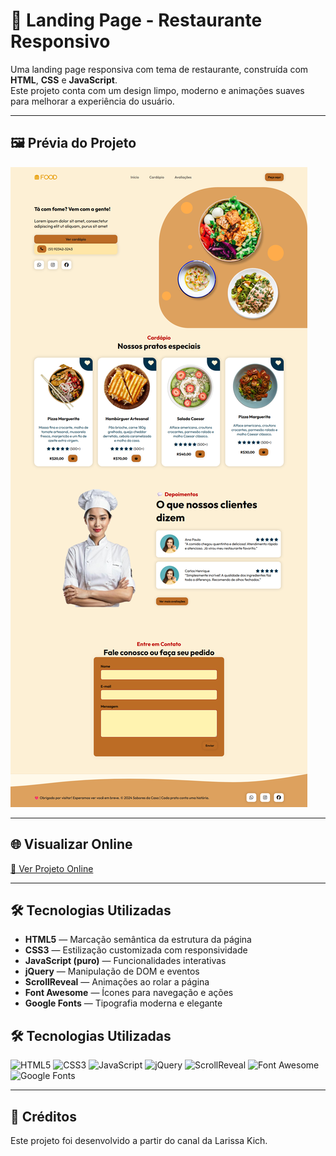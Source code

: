 # 🍔 Landing Page - Restaurante Responsivo

Uma landing page responsiva com tema de restaurante, construída com **HTML**, **CSS** e **JavaScript**.  
Este projeto conta com um design limpo, moderno e animações suaves para melhorar a experiência do usuário.

---

## 🖼️ Prévia do Projeto

![Prévia da landing page](LandingPage.png)

>

---

## 🌐 Visualizar Online

[🔗 Ver Projeto Online](https://seulink.com)  


---

## 🛠️ Tecnologias Utilizadas

- **HTML5** — Marcação semântica da estrutura da página  
- **CSS3** — Estilização customizada com responsividade  
- **JavaScript (puro)** — Funcionalidades interativas  
- **jQuery** — Manipulação de DOM e eventos  
- **ScrollReveal** — Animações ao rolar a página  
- **Font Awesome** — Ícones para navegação e ações  
- **Google Fonts** — Tipografia moderna e elegante  


## 🛠️ Tecnologias Utilizadas

![HTML5](https://img.shields.io/badge/HTML5-E34F26?style=for-the-badge&logo=html5&logoColor=white)
![CSS3](https://img.shields.io/badge/CSS3-1572B6?style=for-the-badge&logo=css3&logoColor=white)
![JavaScript](https://img.shields.io/badge/JavaScript-F7DF1E?style=for-the-badge&logo=javascript&logoColor=black)
![jQuery](https://img.shields.io/badge/jQuery-0769AD?style=for-the-badge&logo=jquery&logoColor=white)
![ScrollReveal](https://img.shields.io/badge/ScrollReveal-28A745?style=for-the-badge&logo=code&logoColor=white)
![Font Awesome](https://img.shields.io/badge/Font%20Awesome-339AF0?style=for-the-badge&logo=fontawesome&logoColor=white)
![Google Fonts](https://img.shields.io/badge/Google%20Fonts-4285F4?style=for-the-badge&logo=googlefonts&logoColor=white)

---

## 🧪 Créditos

Este projeto foi desenvolvido a partir do canal da
Larissa Kich.
